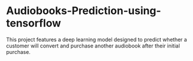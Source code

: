 # Audiobooks-Prediction-using-tensorflow
This project features a deep learning model designed to predict whether a customer will convert and purchase another audiobook after their initial purchase.
